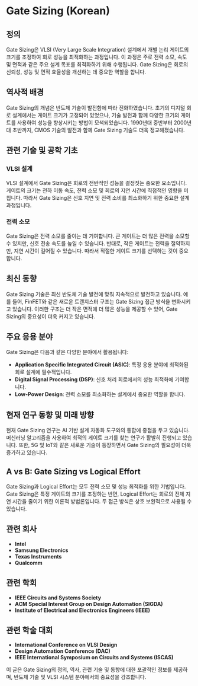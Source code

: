 # Gate Sizing (Korean)

## 정의
Gate Sizing은 VLSI (Very Large Scale Integration) 설계에서 개별 논리 게이트의 크기를 조정하여 회로 성능을 최적화하는 과정입니다. 이 과정은 주로 전력 소모, 속도 및 면적과 같은 주요 설계 목표를 최적화하기 위해 수행됩니다. Gate Sizing은 회로의 신뢰성, 성능 및 면적 효율성을 개선하는 데 중요한 역할을 합니다.

## 역사적 배경
Gate Sizing의 개념은 반도체 기술이 발전함에 따라 진화하였습니다. 초기의 디지털 회로 설계에서는 게이트 크기가 고정되어 있었으나, 기술 발전과 함께 다양한 크기의 게이트를 사용하여 성능을 향상시키는 방법이 모색되었습니다. 1990년대 중반부터 2000년대 초반까지, CMOS 기술의 발전과 함께 Gate Sizing 기술도 더욱 정교해졌습니다.

## 관련 기술 및 공학 기초
### VLSI 설계
VLSI 설계에서 Gate Sizing은 회로의 전반적인 성능을 결정짓는 중요한 요소입니다. 게이트의 크기는 전하 이동 속도, 전력 소모 및 회로의 지연 시간에 직접적인 영향을 미칩니다. 따라서 Gate Sizing은 신호 지연 및 전력 소비를 최소화하기 위한 중요한 설계 과정입니다.

### 전력 소모
Gate Sizing은 전력 소모를 줄이는 데 기여합니다. 큰 게이트는 더 많은 전력을 소모할 수 있지만, 신호 전송 속도를 높일 수 있습니다. 반대로, 작은 게이트는 전력을 절약하지만, 지연 시간이 길어질 수 있습니다. 따라서 적절한 게이트 크기를 선택하는 것이 중요합니다.

## 최신 동향
Gate Sizing 기술은 최신 반도체 기술 발전에 맞춰 지속적으로 발전하고 있습니다. 예를 들어, FinFET와 같은 새로운 트랜지스터 구조는 Gate Sizing 접근 방식을 변화시키고 있습니다. 이러한 구조는 더 작은 면적에 더 많은 성능을 제공할 수 있어, Gate Sizing의 중요성이 더욱 커지고 있습니다.

## 주요 응용 분야
Gate Sizing은 다음과 같은 다양한 분야에서 활용됩니다:
- **Application Specific Integrated Circuit (ASIC)**: 특정 응용 분야에 최적화된 회로 설계에 필수적입니다.
- **Digital Signal Processing (DSP)**: 신호 처리 회로에서의 성능 최적화에 기여합니다.
- **Low-Power Design**: 전력 소모를 최소화하는 설계에서 중요한 역할을 합니다.

## 현재 연구 동향 및 미래 방향
현재 Gate Sizing 연구는 AI 기반 설계 자동화 도구와의 통합에 중점을 두고 있습니다. 머신러닝 알고리즘을 사용하여 최적의 게이트 크기를 찾는 연구가 활발히 진행되고 있습니다. 또한, 5G 및 IoT와 같은 새로운 기술이 등장하면서 Gate Sizing의 필요성이 더욱 증가하고 있습니다.

## A vs B: Gate Sizing vs Logical Effort
Gate Sizing과 Logical Effort는 모두 전력 소모 및 성능 최적화를 위한 기법입니다. Gate Sizing은 특정 게이트의 크기를 조정하는 반면, Logical Effort는 회로의 전체 지연 시간을 줄이기 위한 이론적 방법론입니다. 두 접근 방식은 상호 보완적으로 사용될 수 있습니다.

## 관련 회사
- **Intel**
- **Samsung Electronics**
- **Texas Instruments**
- **Qualcomm**

## 관련 학회
- **IEEE Circuits and Systems Society**
- **ACM Special Interest Group on Design Automation (SIGDA)**
- **Institute of Electrical and Electronics Engineers (IEEE)**

## 관련 학술 대회
- **International Conference on VLSI Design**
- **Design Automation Conference (DAC)**
- **IEEE International Symposium on Circuits and Systems (ISCAS)**

이 글은 Gate Sizing의 정의, 역사, 관련 기술 및 동향에 대한 포괄적인 정보를 제공하며, 반도체 기술 및 VLSI 시스템 분야에서의 중요성을 강조합니다.